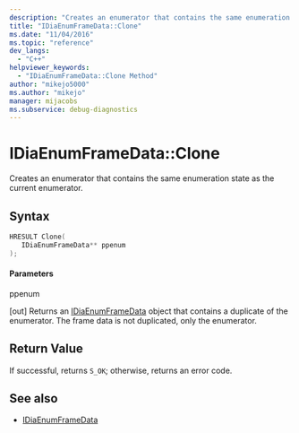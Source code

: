 ```yaml
---
description: "Creates an enumerator that contains the same enumeration state as the current frame data enumerator."
title: "IDiaEnumFrameData::Clone"
ms.date: "11/04/2016"
ms.topic: "reference"
dev_langs:
  - "C++"
helpviewer_keywords:
  - "IDiaEnumFrameData::Clone Method"
author: "mikejo5000"
ms.author: "mikejo"
manager: mijacobs
ms.subservice: debug-diagnostics
---
```

# IDiaEnumFrameData::Clone

Creates an enumerator that contains the same enumeration state as the current enumerator.

## Syntax

```C++
HRESULT Clone( 
   IDiaEnumFrameData** ppenum
);
```

#### Parameters
 ppenum

[out] Returns an [IDiaEnumFrameData](../../debugger/debug-interface-access/idiaenumframedata.md) object that contains a duplicate  of the enumerator. The frame data is not duplicated, only the enumerator.

## Return Value
 If successful, returns `S_OK`; otherwise, returns an error code.

## See also
- [IDiaEnumFrameData](../../debugger/debug-interface-access/idiaenumframedata.md)
